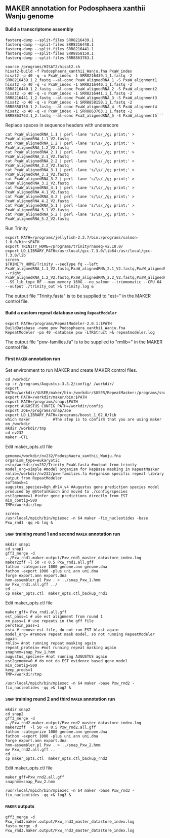 ## MAKER annotation for Podosphaera xanthii Wanju genome 

#### Build a transcriptome assembly

```ShellSession
fasterq-dump --split-files SRR8216439.1
fasterq-dump --split-files SRR8216440.1
fasterq-dump --split-files SRR8216441.1
fasterq-dump --split-files SRR8858150.1
fasterq-dump --split-files SRR8863763.1

source /programs/HISAT2/hisat2.sh
hisat2-build -f Podosphaera_xanthii_Wanju.fna PxaW_index
hisat2 -p 40 -q -x PxaW_index -1 SRR8216439.1_1.fastq -2 SRR8216439.1_2.fastq --al-conc PxaW_alignedRNA_1 -S PxaW_alignment1
hisat2 -p 40 -q -x PxaW_index -1 SRR8216440.1_1.fastq -2 SRR8216440.1_2.fastq --al-conc PxaW_alignedRNA_2 -S PxaW_alignment2
hisat2 -p 40 -q -x PxaW_index -1 SRR8216441.1_1.fastq -2 SRR8216441.1_2.fastq --al-conc PxaW_alignedRNA_3 -S PxaW_alignment3
hisat2 -p 40 -q -x PxaW_index -1 SRR8858150.1_1.fastq -2 SRR8858150.1_2.fastq --al-conc PxaW_alignedRNA_4 -S PxaW_alignment4
hisat2 -p 40 -q -x PxaW_index -1 SRR8863763.1_1.fastq -2 SRR8863763.1_2.fastq --al-conc Pxa2_alignedRNA_5 -S PxaW_alignment5```
```

Replace spaces in sequence headers with underscore

```ShellSession
cat PxaW_alignedRNA_1.1 | perl -lane 's/\s/_/g; print;' > PxaW_alignedRNA_1.1_V2.fastq
cat PxaW_alignedRNA_1.2 | perl -lane 's/\s/_/g; print;' > PxaW_alignedRNA_1.2_V2.fastq
cat PxaW_alignedRNA_2.1 | perl -lane 's/\s/_/g; print;' > PxaW_alignedRNA_2.1_V2.fastq
cat PxaW_alignedRNA_2.2 | perl -lane 's/\s/_/g; print;' > PxaW_alignedRNA_2.2_V2.fastq
cat PxaW_alignedRNA_3.1 | perl -lane 's/\s/_/g; print;' > PxaW_alignedRNA_3.1_V2.fastq
cat PxaW_alignedRNA_3.2 | perl -lane 's/\s/_/g; print;' > PxaW_alignedRNA_3.2_V2.fastq
cat PxaW_alignedRNA_4.1 | perl -lane 's/\s/_/g; print;' > PxaW_alignedRNA_4.1_V2.fastq
cat PxaW_alignedRNA_4.2 | perl -lane 's/\s/_/g; print;' > PxaW_alignedRNA_4.2_V2.fastq
cat PxaW_alignedRNA_5.1 | perl -lane 's/\s/_/g; print;' > PxaW_alignedRNA_5.1_V2.fastq
cat PxaW_alignedRNA_5.2 | perl -lane 's/\s/_/g; print;' > PxaW_alignedRNA_5.2_V2.fastq
```

Run Trinity
```ShellSession
export PATH=/programs/jellyfish-2.2.7/bin:/programs/salmon-1.0.0/bin:$PATH
export TRINITY_HOME=/programs/trinityrnaseq-v2.10.0/
export LD_LIBRARY_PATH=/usr/local/gcc-7.3.0/lib64:/usr/local/gcc-7.3.0/lib 
screen
$TRINITY_HOME/Trinity --seqType fq --left PxaW_alignedRNA_1.1_V2.fastq,PxaW_alignedRNA_2.1_V2.fastq,PxaW_alignedRNA_3.1_V2.fastq,PxaW_alignedRNA_4.1_V2.fastq,PxaW_alignedRNA_5.1_V2.fastq --right PxaW_alignedRNA_1.2_V2.fastq,PxaW_alignedRNA_2.2_V2.fastq,PxaW_alignedRNA_3.2_V2.fastq,PxaW_alignedRNA_4.2_V2.fastq,PxaW_alignedRNA_5.2_V2.fastq --SS_lib_type RF --max_memory 160G --no_salmon --trimmomatic --CPU 64 --output ./trinity_out >& trinity.log &
```

The output file "Trinity.fasta" is to be supplied to "est=" in the MAKER control file.

#### Build a custom repeat database using `RepeatModeler`

```ShellSession
export PATH=/programs/RepeatModeler-2.0.1:$PATH
BuildDatabase -name pxw Podosphaera_xanthii_Wanju.fna
RepeatModeler -pa 40 -database pxw -LTRStruct >& repeatmodeler.log
```
The output file "pxw-families.fa" is to be supplied to "rmlib=" in the MAKER control file.

#### First `MAKER` annotation run

Set environment to run MAKER and create MAKER control files.

```ShellSession
cd /workdir
cp -r /programs/Augustus-3.3.2/config/ /workdir/
export PATH=/workdir/$USER/maker/bin:/workdir/$USER/RepeatMasker:/programs/snap:$PATH
export PATH=/workdir/maker/bin:$PATH
export PATH=/programs/snap:$PATH
export AUGUSTUS_CONFIG_PATH=/workdir/config
export ZOE=/programs/snap/Zoe
export LD_LIBRARY_PATH=/programs/boost_1_62_0/lib
which maker          #The step is to confirm that you are using maker on /workdir
mkdir /workdir/tmp
cd nv232
maker -CTL
```

Edit maker_opts.ctl file

```
genome=/workdir/nv232/Podosphaera_xanthii_Wanju.fna
organism_type=eukaryotic
est=/workdir/nv232/Trinity_PxaW.fasta #output from trinity
model_org=simple #model organism for RepBase masking in RepeatMasker
rmlib=/workdir/nv232/pxw-families.fa #organism specific repeat library output from RepeatModeler 
softmask=1
augustus_species=Bgh_dh14_v4 #Augustus gene prediction species model produced by @StefanKusch and moved to ./config/species
est2genome=1 #infer gene predictions directly from EST
min_contig=500
TMP=/workdir/tmp
```

```ShellSession
screen
/usr/local/mpich/bin/mpiexec -n 64 maker -fix_nucleotides -base Pxw_rnd1 -qq >& log &
```
 
#### `SNAP` training round 1 and second `MAKER` annotation run

```
mkdir snap1
cd snap1
gff3_merge -d ../Pxw_rnd1.maker.output/Pxw_rnd1_master_datastore_index.log
maker2zff -l 50 -x 0.5 Pxw_rnd1.all.gff 
fathom -categorize 1000 genome.ann genome.dna
fathom -export 1000 -plus uni.ann uni.dna
forge export.ann export.dna
hmm-assembler.pl Pxw . > ../snap_Pxw_1.hmm
mv Pxw_rnd1.all.gff ../
cd ..
cp maker_opts.ctl  maker_opts.ctl_backup_rnd1
```

Edit maker_opts.ctl file

```
maker_gff= Pxw_rnd1.all.gff 
est_pass=1 # use est alignment from round 1
rm_pass=1 # use repeats in the gff file
perotein_pass=1
est= # remove est file, do not run EST blast again
model_org= #remove repeat mask model, so not running RepeatModeler again
rmlib= #not running repeat masking again
repeat_protein= #not running repeat masking again
snaphmm=snap_Pxw_1.hmm
augustus_species= #not running AUGUSTUS again
est2genome=0 # do not do EST evidence based gene model
min_contig=500
keep_preds=1
TMP=/workdir/tmp
```

```ShellSession
/usr/local/mpich/bin/mpiexec -n 64 maker -base Pxw_rnd2 -fix_nucleotides -qq >& log2 &
```

#### `SNAP` training round 2 and third `MAKER` annotation run 

```ShellSession
mkdir snap2
cd snap2
gff3_merge -d ../Pxw_rnd2.maker.output/Pxw_rnd2_master_datastore_index.log
maker2zff  -l 50 -x 0.5 Pxw_rnd2.all.gff
fathom -categorize 1000 genome.ann genome.dna
fathom -export 1000 -plus uni.ann uni.dna
forge export.ann export.dna
hmm-assembler.pl Pxw . > ../snap_Pxw_2.hmm
mv Pxw_rnd2.all.gff ..
cd ..
cp maker_opts.ctl  maker_opts.ctl_backup_rnd2
```

Edit maker_opts.ctl file

```
maker_gff=Pxw_rnd2.all.gff
snaphmm=snap_Pxw_2.hmm
```

```ShellSession
/usr/local/mpich/bin/mpiexec -n 64 maker -base Pxw_rnd3 -fix_nucleotides -qq >& log3 &
```


#### `MAKER` outputs
```ShellSession
gff3_merge -d Pxw_rnd3.maker.output/Pxw_rnd3_master_datastore_index.log
fasta_merge -d Pxw_rnd3.maker.output/Pxw_rnd3_master_datastore_index.log
```
